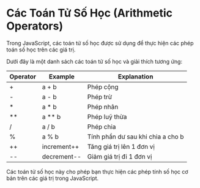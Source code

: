 # Các Toán Tử Số Học (Arithmetic Operators)

Trong JavaScript, các toán tử số học được sử dụng để thực hiện các phép toán số học trên các giá trị.

Dưới đây là một danh sách các toán tử số học và giải thích tương ứng:

| Operator | Example     | Explanation                       |
| -------- | ----------- | --------------------------------- |
| +        | a + b       | Phép cộng                         |
| -        | a - b       | Phép trừ                          |
| \*       | a \* b      | Phép nhân                         |
| \*\*     | a \*\* b    | Phép luỹ thừa                     |
| /        | a / b       | Phép chia                         |
| %        | a % b       | Tính phần dư sau khi chia a cho b |
| ++       | increment++ | Tăng giá trị lên 1 đơn vị         |
| --       | decrement-- | Giảm giá trị đi 1 đơn vị          |

Các toán tử số học này cho phép bạn thực hiện các phép tính số học cơ bản trên các giá trị trong JavaScript.
